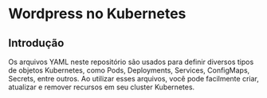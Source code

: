 # Wordpress no Kubernetes

## Introdução
Os arquivos YAML neste repositório são usados para definir diversos tipos de objetos Kubernetes, como Pods, Deployments, Services, ConfigMaps, Secrets, entre outros. Ao utilizar esses arquivos, você pode facilmente criar, atualizar e remover recursos em seu cluster Kubernetes.

